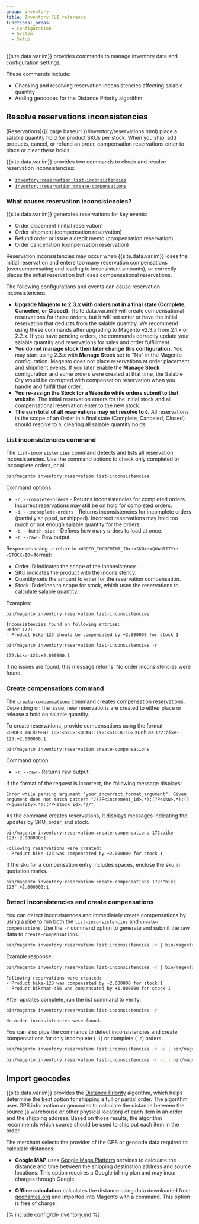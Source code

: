 ```yaml
---
group: inventory
title: Inventory CLI reference
functional_areas:
  - Configuration
  - System
  - Setup
---
```


{{site.data.var.im}} provides commands to manage inventory data and configuration settings.

These commands include:

-  Checking and resolving reservation inconsistencies affecting salable quantity
-  Adding geocodes for the Distance Priority algorithm

## Resolve reservations inconsistencies

[Reservations]({{ page.baseurl }}/inventory/reservations.html) place a salable quantity hold for product SKUs per stock. When you ship, add products, cancel, or refund an order, compensation reservations enter to place or clear these holds.

{{site.data.var.im}} provides two commands to check and resolve reservation inconsistencies:

-  [`inventory:reservation:list-inconsistencies`](#list-inconsistencies-command)
-  [`inventory:reservation:create-compensations`](#create-compensations-command)

### What causes reservation inconsistencies?

{{site.data.var.im}} generates reservations for key events:

-  Order placement (initial reservation)
-  Order shipment (compensation reservation)
-  Refund order or issue a credit memo (compensation reservation)
-  Order cancellation (compensation reservation)

Reservation inconsistencies may occur when {{site.data.var.im}} loses the initial reservation and enters too many reservation compensations (overcompensating and leading to inconsistent amounts), or correctly places the initial reservation but loses compensational reservations.

The following configurations and events can cause reservation inconsistencies:

-  **Upgrade Magento to 2.3.x with orders not in a final state (Complete, Canceled, or Closed).** {{site.data.var.im}} will create compensational reservations for these orders, but it will not enter or have the initial reservation that deducts from the salable quantity. We recommend using these commands after upgrading to Magento v2.3.x from 2.1.x or 2.2.x. If you have pending orders, the commands correctly update your salable quantity and reservations for sales and order fulfillment.
-  **You do not manage stock then later change this configuration.** You may start using 2.3.x with **Manage Stock** set to "No" in the Magento configuration. Magento does not place reservations at order placement and shipment events. If you later enable the **Manage Stock** configuration and some orders were created at that time, the Salable Qty would be corrupted with compensation reservation when you handle and fulfill that order.
-  **You re-assign the Stock for a Website while orders submit to that website**. The initial reservation enters for the initial stock and all compensational reservation enter to the new stock.
-  **The sum total of all reservations may not resolve to `0`.** All reservations in the scope of an Order in a final state (Complete, Canceled, Closed) should resolve to `0`, clearing all salable quantity holds.

### List inconsistencies command

The `list-inconsistencies` command detects and lists all reservation inconsistencies. Use the command options to check only completed or incomplete orders, or all.

```bash
bin/magento inventory:reservation:list-inconsistencies
```

Command options:

-  `-c`, `--complete-orders` - Returns inconsistencies for completed orders. Incorrect reservations may still be on hold for completed orders.
-  `-i`, `--incomplete-orders` - Returns inconsistencies for incomplete orders (partially shipped, unshipped). Incorrect reservations may hold too much or not enough salable quantity for the orders.
-  `-b`, `--bunch-size` - Defines how many orders to load at once.
-  `-r`, `--raw` - Raw output.

Responses using `-r` return in `<ORDER_INCREMENT_ID>:<SKU>:<QUANTITY>:<STOCK-ID>` format:

-  Order ID indicates the scope of the inconsistency.
-  SKU indicates the product with the inconsistency.
-  Quantity sets the amount to enter for the reservation compensation.
-  Stock ID defines to scope for stock, which uses the reservations to calculate salable quantity.

Examples:

```terminal
bin/magento inventory:reservation:list-inconsistencies

Inconsistencies found on following entries:
Order 172:
- Product bike-123 should be compensated by +2.000000 for stock 1
```

```terminal
bin/magento inventory:reservation:list-inconsistencies -r

172:bike-123:+2.000000:1
```

If no issues are found, this message returns: No order inconsistencies were found.

### Create compensations command

The `create-compensations` command creates compensation reservations. Depending on the issue, new reservations are created to either place or release a hold on salable quantity.

To create reservations, provide compensations using the format `<ORDER_INCREMENT_ID>:<SKU>:<QUANTITY>:<STOCK-ID>` such as `172:bike-123:+2.000000:1`.

```bash
bin/magento inventory:reservation:create-compensations
```

Command option:

-  `-r`, `--raw` - Returns raw output.

If the format of the request is incorrect, the following message displays:

```terminal
Error while parsing argument "your_incorrect_format_argument". Given argument does not match pattern "/(?P<increment_id>.*):(?P<sku>.*):(?P<quantity>.*):(?P<stock_id>.*)/".
```

As the command creates reservations, it displays messages indicating the updates by SKU, order, and stock.

```terminal
bin/magento inventory:reservation:create-compensations 172:bike-123:+2.000000:1

Following reservations were created:
- Product bike-123 was compensated by +2.000000 for stock 1
```

If the sku for a compensation entry includes spaces, enclose the sku in quotation marks.

```
bin/magento inventory:reservation:create-compensations 172:"bike 123":+2.000000:1
```

### Detect inconsistencies and create compensations

You can detect inconsistences and immediately create compensations by using a pipe to run both the `list-inconsistencies` and `create-compensations`. Use the `-r` command option to generate and submit the raw data to `create-compensations`.

```bash
bin/magento inventory:reservation:list-inconsistencies -r | bin/magento inventory:reservation:create-compensations
```

Example response:

```bash
bin/magento inventory:reservation:list-inconsistencies -r | bin/magento inventory:reservation:create-compensations
```

```terminal
Following reservations were created:
- Product bike-123 was compensated by +2.000000 for stock 1
- Product bikehat-456 was compensated by +1.000000 for stock 1
```

After updates complete, run the list command to verify:

```bash
bin/magento inventory:reservation:list-inconsistencies -r
```

```terminal
No order inconsistencies were found.
```

You can also pipe the commands to detect inconsistencies and create compensations for only incomplete (`-i`) or complete (`-c`) orders.

```bash
bin/magento inventory:reservation:list-inconsistencies -r -i | bin/magento inventory:reservation:create-compensations
```

```bash
bin/magento inventory:reservation:list-inconsistencies -r -c | bin/magento inventory:reservation:create-compensations
```

## Import geocodes

{{site.data.var.im}} provides the [Distance Priority](https://docs.magento.com/m2/ce/user_guide/catalog/inventory-configure-distance-priority.html) algorithm, which helps determine the best option for shipping a full or partial order. The algorithm uses GPS information or geocodes to calculate the distance between the source (a warehouse or other physical location) of each item in an order and the shipping address. Based on those results, the algorithm recommends which source should be used to ship out each item in the order.

The merchant selects the provider of the GPS or geocode data required to calculate distances:

-  **Google MAP** uses [Google Maps Platform](https://cloud.google.com/maps-platform) services to calculate the distance and time between the shipping destination address and source locations. This option requires a Google billing plan and may incur charges through Google.

-  **Offline calculation** calculates the distance using data downloaded from [geonames.org](https://www.geonames.org/) and imported into Magento with a command. This option is free of charge.

{% include config/cli-inventory.md %}

